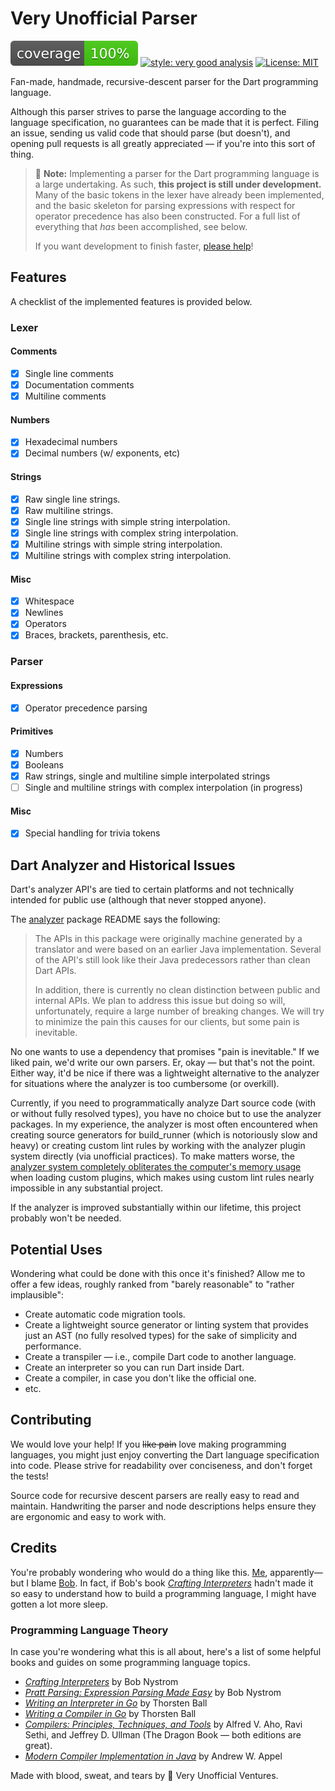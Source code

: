 # Very Unofficial Parser

![Coverage][coverage-badge] [![style: very good analysis][very_good_analysis_badge]][very_good_analysis_link] [![License: MIT][license_badge]][license_link]

Fan-made, handmade, recursive-descent parser for the Dart programming language.

Although this parser strives to parse the language according to the language specification, no guarantees can be made that it is perfect. Filing an issue, sending us valid code that should parse (but doesn't), and opening pull requests is all greatly appreciated — if you're into this sort of thing.

> 👷 **Note:** Implementing a parser for the Dart programming language is a large undertaking. As such, **this project is still under development.** Many of the basic tokens in the lexer have already been implemented, and the basic skeleton for parsing expressions with respect for operator precedence has also been constructed. For a full list of everything that *has* been accomplished, see below.
>
> If you want development to finish faster, [please help](#contributing)!

## Features

A checklist of the implemented features is provided below.

### Lexer

#### Comments 

- [x] Single line comments
- [x] Documentation comments
- [x] Multiline comments

#### Numbers

- [x] Hexadecimal numbers
- [x] Decimal numbers (w/ exponents, etc)

#### Strings

- [x] Raw single line strings.
- [x] Raw multiline strings.
- [x] Single line strings with simple string interpolation.
- [x] Single line strings with complex string interpolation.
- [x] Multiline strings with simple string interpolation.
- [x] Multiline strings with complex string interpolation.

#### Misc

- [x] Whitespace
- [x] Newlines  
- [x] Operators
- [x] Braces, brackets, parenthesis, etc.

### Parser

#### Expressions

- [x] Operator precedence parsing

#### Primitives

- [x] Numbers
- [x] Booleans
- [x] Raw strings, single and multiline simple interpolated strings
- [ ] Single and multiline strings with complex interpolation (in progress)

#### Misc

- [x] Special handling for trivia tokens

## Dart Analyzer and Historical Issues 

Dart's analyzer API's are tied to certain platforms and not technically intended for public use (although that never stopped anyone).

The [analyzer] package README says the following:

> The APIs in this package were originally machine generated by a translator and were based on an earlier Java implementation. Several of the API's still look like their Java predecessors rather than clean Dart APIs.
>
> In addition, there is currently no clean distinction between public and internal APIs. We plan to address this issue but doing so will, unfortunately, require a large number of breaking changes. We will try to minimize the pain this causes for our clients, but some pain is inevitable.

No one wants to use a dependency that promises "pain is inevitable." If we liked pain, we'd write our own parsers. Er, okay — but that's not the point. Either way, it'd be nice if there was a lightweight alternative to the analyzer for situations where the analyzer is too cumbersome (or overkill).

Currently, if you need to programmatically analyze Dart source code (with or without fully resolved types), you have no choice but to use the analyzer packages. In my experience, the analyzer is most often encountered when creating source generators for build_runner (which is notoriously slow and heavy) or creating custom lint rules by working with the analyzer plugin system directly (via unofficial practices). To make matters worse, the [analyzer system completely obliterates the computer's memory usage][analyzer-memory-usage] when loading custom plugins, which makes using custom lint rules nearly impossible in any substantial project.

If the analyzer is improved substantially within our lifetime, this project probably won't be needed.

## Potential Uses

Wondering what could be done with this once it's finished? Allow me to offer a few ideas, roughly ranked from "barely reasonable" to "rather implausible":

- Create automatic code migration tools.
- Create a lightweight source generator or linting system that provides just an AST (no fully resolved types) for the sake of simplicity and performance. 
- Create a transpiler — i.e., compile Dart code to another language.
- Create an interpreter so you can run Dart inside Dart.
- Create a compiler, in case you don't like the official one.
- etc.

## Contributing

We would love your help! If you ~~like pain~~ love making programming languages, you might just enjoy converting the Dart language specification into code. Please strive for readability over conciseness, and don't forget the tests!

Source code for recursive descent parsers are really easy to read and maintain. Handwriting the parser and node descriptions helps ensure they are ergonomic and easy to work with. 

## Credits

You're probably wondering who would do a thing like this. [Me][me], apparently—but I blame [Bob][bob]. In fact, if Bob's book _[Crafting Interpreters][crafting-interpreters]_ hadn't made it so easy to understand how to build a programming language, I might have gotten a lot more sleep. 

### Programming Language Theory

In case you're wondering what this is all about, here's a list of some helpful books and guides on some programming language topics.

- *[Crafting Interpreters][crafting-interpreters]* by Bob Nystrom
- *[Pratt Parsing: Expression Parsing Made Easy][pratt]* by Bob Nystrom
- *[Writing an Interpreter in Go][go-interpreter]* by Thorsten Ball
- *[Writing a Compiler in Go][go-compiler]* by Thorsten Ball
- *[Compilers: Principles, Techniques, and Tools][compilers]* by Alfred V. Aho, Ravi Sethi, and Jeffrey D. Ullman (The Dragon Book — both editions are great).
- *[Modern Compiler Implementation in Java][modern-compilers]* by Andrew W. Appel

Made with blood, sweat, and tears by 🐴 Very Unofficial Ventures.

<!-- Links -->

[coverage-badge]: coverage_badge.svg
[very_good_analysis_badge]: https://img.shields.io/badge/style-very_good_analysis-B22C89.svg
[very_good_analysis_link]: https://pub.dev/packages/very_good_analysis
[license_badge]: https://img.shields.io/badge/license-MIT-blue.svg
[license_link]: https://opensource.org/licenses/MIT
[me]: https://twitter.com/joannanyana
[bob]: https://twitter.com/munificentbob
[analyzer]: https://pub.dev/packages/analyzer
[analyzer-memory-usage]: https://github.com/dart-lang/sdk/issues/41793#issuecomment-1245676484
[crafting-interpreters]: http://craftinginterpreters.com/
[pratt]: https://journal.stuffwithstuff.com/2011/03/19/pratt-parsers-expression-parsing-made-easy/
[go-interpreter]: https://www.amazon.com/Writing-Interpreter-Go-Thorsten-Ball/dp/3982016118/
[go-compiler]: https://www.amazon.com/Writing-Compiler-Go-Thorsten-Ball/dp/398201610X/
[compilers]: https://www.amazon.com/Compilers-Principles-Techniques-Alfred-Aho/dp/0201100886/
[modern-compilers]: https://www.amazon.com/Modern-Compiler-Implementation-Andrew-Appel/dp/052182060X
